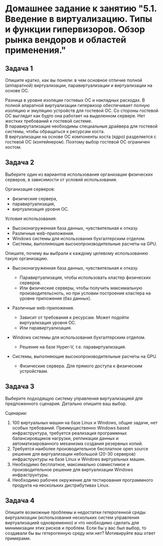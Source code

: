 # Домашнее задание к занятию "5.1. Введение в виртуализацию. Типы и функции гипервизоров. Обзор рынка вендоров и областей применения."

## Задача 1

Опишите кратко, как вы поняли: в чем основное отличие полной (аппаратной) виртуализации, паравиртуализации и виртуализации на основе ОС.

Разница в уровне изоляции гостевых ОС и накладных расходах.
В полной апаратной виртуализации гипервизор обеспечивает полную изоляцию и эмуляцию устройств для гостевой ОС. Со стороны гостевой ОС выглядит как будто она работает на выделенном сервере. Нет жестких требований к гостевой системе.  
В паравирутализация необходимы специальные драйвера для гостевой системы, чтобы обращаться к ресурсам хоста.  
В виртуализации на основе ОС компоненты хоста (ядро) разделяется с гостевой ОС (контейнером). Поэтому выбор гостевой ОС ограничен хостом.  

## Задача 2

Выберите один из вариантов использования организации физических серверов, в зависимости от условий использования.

Организация серверов:
- физические сервера,
- паравиртуализация,
- виртуализация уровня ОС.

Условия использования:
- Высоконагруженная база данных, чувствительная к отказу.
- Различные web-приложения.
- Windows системы для использования бухгалтерским отделом.
- Системы, выполняющие высокопроизводительные расчеты на GPU.

Опишите, почему вы выбрали к каждому целевому использованию такую организацию.

- Высоконагруженная база данных, чувствительная к отказу.  
    - Паравиртуализация, чтобы использовать кластер физических серверов.  
    - Или физические серверы, чтобы получить максимальную производительсноть, но при условии построения кластера на уровне приложения (баз данных).  

- Различные web-приложения.  
    - Зависит от требования к ресурсам. Может подойти виртуализация уровня ОС.  
    - Или паравиртуализация.  

- Windows системы для использования бухгалтерским отделом.  
    - Решение на базе Hyper-V, т.е. паравиртуализация.  

- Системы, выполняющие высокопроизводительные расчеты на GPU.  
    - Физические сервера. Для прямого доступа к физическим устройствам.  



## Задача 3

Выберите подходящую систему управления виртуализацией для предложенного сценария. Детально опишите ваш выбор.

Сценарии:

1. 100 виртуальных машин на базе Linux и Windows, общие задачи, нет особых требований. Преимущественно Windows based инфраструктура, требуется реализация программных балансировщиков нагрузки, репликации данных и автоматизированного механизма создания резервных копий.
2. Требуется наиболее производительное бесплатное open source решение для виртуализации небольшой (20-30 серверов) инфраструктуры на базе Linux и Windows виртуальных машин.
3. Необходимо бесплатное, максимально совместимое и производительное решение для виртуализации Windows инфраструктуры.
4. Необходимо рабочее окружение для тестирования программного продукта на нескольких дистрибутивах Linux.

## Задача 4

Опишите возможные проблемы и недостатки гетерогенной среды виртуализации (использования нескольких систем управления виртуализацией одновременно) и что необходимо сделать для минимизации этих рисков и проблем. Если бы у вас был выбор, то создавали бы вы гетерогенную среду или нет? Мотивируйте ваш ответ примерами.

